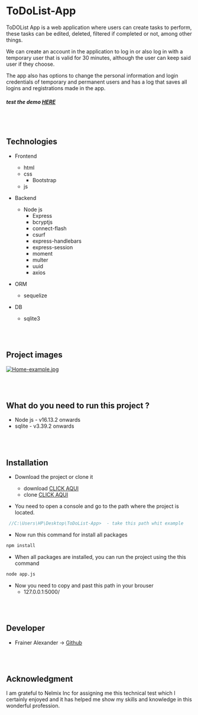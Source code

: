 # ToDoList-App

ToDOList App is a web application where users can create tasks to perform, these tasks can be edited, deleted, filtered if completed or not, among other things.

We can create an account in the application to log in or also log in with a temporary user that is valid for 30 minutes, although the user can keep said user if they choose.

The app also has options to change the personal information and login credentials of temporary and permanent users and has a log that saves all logins and registrations made in the app.

##### test the demo [HERE]( "HERE")
<br><br>
## Technologies 

- Frontend
	- html
  - css
    - Bootstrap
  - js


- Backend
	- Node js
      - Express
      - bcryptjs
      - connect-flash
      - csurf
      - express-handlebars
      - express-session
      - moment
      - multer
      - uuid
      - axios

- ORM
  - sequelize
  
- DB
  - sqlite3
  
 <br><br>
 ## Project images
 
 [![Home-example.jpg](https://i.postimg.cc/SsDwk41n/Home-example.jpg)](https://postimg.cc/cgtDBpSW)

<br><br>
## What do you need to run this project ?

- Node js - v16.13.2 onwards
- sqlite - v3.39.2 onwards

<br><br>
## Installation

- Download the project or clone it
   - download [CLICK AQUI](https://github.com/Fraineralex/ToDoList-App/archive/refs/heads/master.zip)
   - clone [CLICK AQUI](https://github.com/Fraineralex/ToDoList-App.git)

- You need to open a console and go to the path where the project is located.
```js
 //C:\Users\HP\Desktop\ToDoList-App>  - take this path whit example
```

- Now run this command for install all packages
```cmd
npm install 
```

- When all packages are installed, you can run the project using the this command 
```cmd
node app.js
```

- Now you need to copy and past this path in your brouser 
   - 127.0.0.1:5000/

<br><br>
## Developer
- Frainer Alexander -> [Github](https://github.com/Fraineralex) 

<br><br>
## Acknowledgment

I am grateful to Nelmix Inc for assigning me this technical test which I certainly enjoyed and it has helped me show my skills and knowledge in this wonderful profession.






